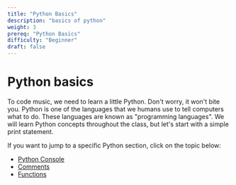 ```yaml
---
title: "Python Basics"
description: "basics of python"
weight: 3
prereq: "Python Basics"
difficulty: "Beginner"
draft: false
---
```

# Python basics

To code music, we need to learn a little Python. Don't worry, it won't bite you. Python is one of the languages that we humans use to tell computers what to do. These languages are known as "programming languages". We will learn Python concepts throughout the class, but let's start with a simple print statement.

If you want to jump to a specific Python section, click on the topic
below:

- <a href="../../python-basics/python-console" target="_blank">Python Console</a>
- <a href="../../python-basics/comments" target="_blank">Comments</a>
- <a href="../../python-basics/functions" target="_blank">Functions</a>

